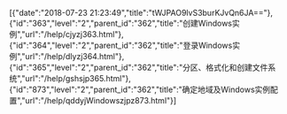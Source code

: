 [{"date":"2018-07-23 21:23:49","title":"tWJPAO9lvS3burKJvQn6JA=="},{"id":"363","level":"2","parent_id":"362","title":"创建Windows实例","url":"/help/cjyzj363.html"},{"id":"364","level":"2","parent_id":"362","title":"登录Windows实例","url":"/help/dlyzj364.html"},{"id":"365","level":"2","parent_id":"362","title":"分区、格式化和创建文件系统","url":"/help/gshsjp365.html"},{"id":"873","level":"2","parent_id":"362","title":"确定地域及Windows实例配置","url":"/help/qddyjWindowszjpz873.html"}]